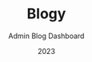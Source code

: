 ---
  id: 1
  date: "2023"
  title: "Blogy"
  subtitle: "Admin Blog Dashboard"
  description: "React admin blog dashboard build with Refine that includes authentication and authorization features. Customize the dashboard to fit your needs and manage with the built-in CRUD system."
  techs: ["NEXT", "CHAKRA UI", "STRAPI", "REFINE", "CLOUDINARY", "POSTGRESQL", "RENDER", "VERCEL"]
  image:
    src: "/images/blogy.jpg"
    alt: "blog admin dashboard"
    width: 1374
    height: 738
  link: "https://blogy-admin.vercel.app"
---